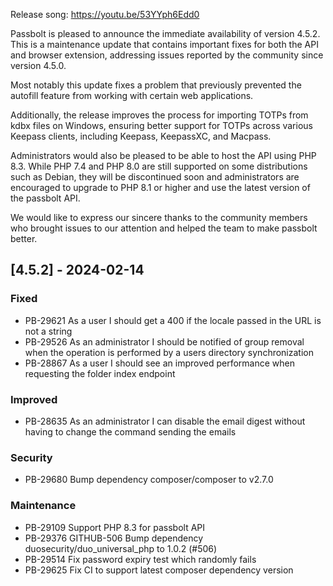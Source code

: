 Release song: https://youtu.be/53YYph6Edd0

Passbolt is pleased to announce the immediate availability of version 4.5.2. This is a maintenance update that contains important fixes for both the API and browser extension, addressing issues reported by the community since version 4.5.0.

Most notably this update fixes a problem that previously prevented the autofill feature from working with certain web applications.

Additionally, the release improves the process for importing TOTPs from kdbx files on Windows, ensuring better support for TOTPs across various Keepass clients, including Keepass, KeepassXC, and Macpass.

Administrators would also be pleased to be able to host the API using PHP 8.3. While PHP 7.4 and PHP 8.0 are still supported on some distributions such as Debian, they will be discontinued soon and administrators are encouraged to upgrade to PHP 8.1 or higher and use the latest version of the passbolt API.

We would like to express our sincere thanks to the community members who brought issues to our attention and helped the team to make passbolt better.

## [4.5.2] - 2024-02-14
### Fixed
- PB-29621 As a user I should get a 400 if the locale passed in the URL is not a string
- PB-29526 As an administrator I should be notified of group removal when the operation is performed by a users directory synchronization
- PB-28867 As a user I should see an improved performance when requesting the folder index endpoint

### Improved
- PB-28635 As an administrator I can disable the email digest without having to change the command sending the emails

### Security
- PB-29680 Bump dependency composer/composer to v2.7.0

### Maintenance
- PB-29109 Support PHP 8.3 for passbolt API
- PB-29376 GITHUB-506 Bump dependency duosecurity/duo_universal_php to 1.0.2 (#506)
- PB-29514 Fix password expiry test which randomly fails
- PB-29625 Fix CI to support latest composer dependency version
